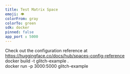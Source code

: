 ```yaml
---
title: Test Matrix Space
emoji: 👁
colorFrom: gray
colorTo: green
sdk: docker
pinned: false
app_port : 5000
---
```


Check out the configuration reference at https://huggingface.co/docs/hub/spaces-config-reference  
docker build -t glitch-example .  
docker run -p 3000:5000 glitch-example